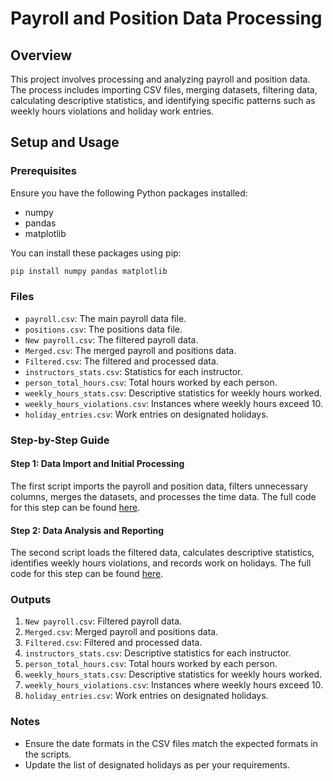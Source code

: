 # Payroll and Position Data Processing

## Overview
This project involves processing and analyzing payroll and position data. The process includes importing CSV files, merging datasets, filtering data, calculating descriptive statistics, and identifying specific patterns such as weekly hours violations and holiday work entries.

## Setup and Usage

### Prerequisites
Ensure you have the following Python packages installed:
- numpy
- pandas
- matplotlib

You can install these packages using pip:
```bash
pip install numpy pandas matplotlib
```

### Files
- `payroll.csv`: The main payroll data file.
- `positions.csv`: The positions data file.
- `New payroll.csv`: The filtered payroll data.
- `Merged.csv`: The merged payroll and positions data.
- `Filtered.csv`: The filtered and processed data.
- `instructors_stats.csv`: Statistics for each instructor.
- `person_total_hours.csv`: Total hours worked by each person.
- `weekly_hours_stats.csv`: Descriptive statistics for weekly hours worked.
- `weekly_hours_violations.csv`: Instances where weekly hours exceed 10.
- `holiday_entries.csv`: Work entries on designated holidays.

### Step-by-Step Guide

#### Step 1: Data Import and Initial Processing
The first script imports the payroll and position data, filters unnecessary columns, merges the datasets, and processes the time data. The full code for this step can be found [here]().

#### Step 2: Data Analysis and Reporting
The second script loads the filtered data, calculates descriptive statistics, identifies weekly hours violations, and records work on holidays. The full code for this step can be found [here]().

### Outputs
1. `New payroll.csv`: Filtered payroll data.
2. `Merged.csv`: Merged payroll and positions data.
3. `Filtered.csv`: Filtered and processed data.
4. `instructors_stats.csv`: Descriptive statistics for each instructor.
5. `person_total_hours.csv`: Total hours worked by each person.
6. `weekly_hours_stats.csv`: Descriptive statistics for weekly hours worked.
7. `weekly_hours_violations.csv`: Instances where weekly hours exceed 10.
8. `holiday_entries.csv`: Work entries on designated holidays.

### Notes
- Ensure the date formats in the CSV files match the expected formats in the scripts.
- Update the list of designated holidays as per your requirements.
